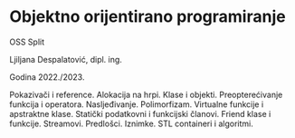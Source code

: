 # Objektno orijentirano programiranje

OSS Split

Ljiljana Despalatović, dipl. ing.

Godina 2022./2023.

Pokazivači i reference. 
Alokacija na hrpi. 
Klase i objekti. 
Preopterećivanje funkcija i operatora.
Nasljeđivanje.
Polimorfizam. 
Virtualne funkcije i apstraktne klase. 
Statički podatkovni i funkcijski članovi. 
Friend klase i funkcije. Streamovi.
Predlošci.
Iznimke. 
STL containeri i algoritmi.
